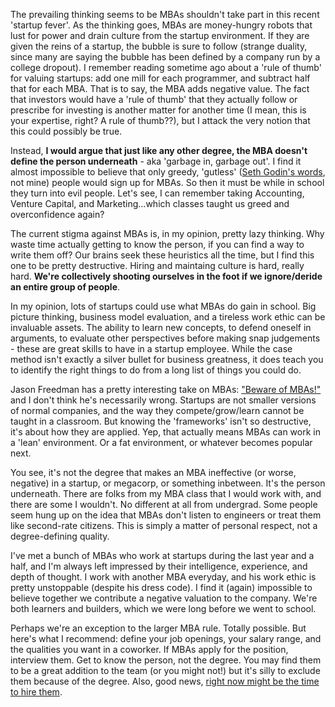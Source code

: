 <p>The prevailing thinking seems to be MBAs shouldn't take part in this recent 'startup fever'. As the thinking goes, MBAs are money-hungry robots that lust for power and drain culture from the startup environment. If they are given the reins of a startup, the bubble is sure to follow (strange duality, since many are saying the bubble has been defined by a company run by a college dropout). I remember reading sometime ago about a 'rule of thumb' for valuing startups: add one mill for each programmer, and subtract half that for each MBA. That is to say, the MBA adds negative value. The fact that investors would have a 'rule of thumb' that they actually follow or prescribe for investing is another matter for another time (I mean, this is your expertise, right? A rule of thumb??), but I attack the very notion that this could possibly be true.</p>
<p>Instead, <strong>I would argue that just like any other degree, the MBA doesn't define the person underneath</strong> - aka 'garbage in, garbage out'. I find it almost impossible to believe that only greedy, 'gutless' (<a href="http://sethgodin.typepad.com/seths_blog/2012/03/confidence-without-guts.html" target="_blank">Seth Godin's words</a>, not mine) people would sign up for MBAs. So then it must be while in school they turn into evil people.  Let's see, I can remember taking Accounting, Venture Capital, and Marketing...which classes taught us greed and overconfidence again?</p>
<p>The current stigma against MBAs is, in my opinion, pretty lazy thinking. Why waste time actually getting to know the person, if you can find a way to write them off? Our brains seek these heuristics all the time, but I find this one to be pretty destructive. Hiring and maintaing culture is hard, really hard. <strong>We're collectively shooting ourselves in the foot if we ignore/deride an entire group of people</strong>.</p>
<p>In my opinion, lots of startups could use what MBAs do gain in school. Big picture thinking, business model evaluation, and a tireless work ethic can be invaluable assets. The ability to learn new concepts, to defend oneself in arguments, to evaluate other perspectives before making snap judgements - these are great skills to have in a startup employee. While the case method isn't exactly a silver bullet for business greatness, it does teach you to identify the right things to do from a long list of things you could do.</p>
<p>Jason Freedman has a pretty interesting take on MBAs: <a href="http://www.humbledmba.com/beware-of-mbas-the-business-school-curriculum" target="_blank">"Beware of MBAs!"</a> and I don't think he's necessarily wrong. Startups are not smaller versions of normal companies, and the way they compete/grow/learn cannot be taught in a classroom. But knowing the 'frameworks' isn't so destructive, it's about how they are applied. Yep, that actually means MBAs can work in a 'lean' environment. Or a fat environment, or whatever becomes popular next.</p>
<p>You see, it's not the degree that makes an MBA ineffective (or worse, negative) in a startup, or megacorp, or something inbetween. It's the person underneath. There are folks from my MBA class that I would work with, and there are some I wouldn't. No different at all from undergrad. Some people seem hung up on the idea that MBAs don't listen to engineers or treat them like second-rate citizens. This is simply a matter of personal respect, not a degree-defining quality.</p>
<p>I've met a bunch of MBAs who work at startups during the last year and a half, and I'm always left impressed by their intelligence, experience, and depth of thought. I work with another MBA everyday, and his work ethic is pretty unstoppable (despite his dress code). I find it (again) impossible to believe together we contribute a negative valuation to the company. We're both learners and builders, which we were long before we went to school.</p>
<p>Perhaps we're an exception to the larger MBA rule. Totally possible. But here's what I recommend: define your job openings, your salary range, and the qualities you want in a coworker. If MBAs apply for the position, interview them. Get to know the person, not the degree. You may find them to be a great addition to the team (or you might not!) but it's silly to exclude them because of the degree. Also, good news, <a href="http://pandodaily.com/2012/05/17/everyones-convinced-that-mbas-are-useless-so-now-might-be-a-good-time-to-hire-them/" target="_blank">right now might be the time to hire them</a>.</p>
